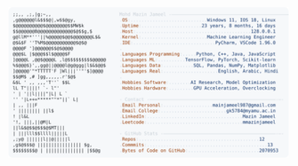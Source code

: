 <picture>
  <source srcset="https://raw.githubusercontent.com/mmazinjameel/mmazinjameel/main/dark_mode.svg?v=1753100563" media="(prefers-color-scheme: dark)">
  <img src="https://raw.githubusercontent.com/mmazinjameel/mmazinjameel/main/light_mode.svg?v=1753100563">
</picture>
